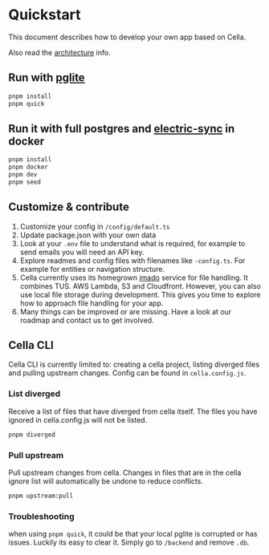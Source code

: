 # Quickstart
This document describes how to develop your own app based on Cella.

Also read the [architecture](./ARCHITECTURE.md) info.


## Run with [pglite](https://pglite.dev/)

```bash
pnpm install
pnpm quick
```

## Run it with full postgres and [electric-sync](https://electric-sql.com/) in docker

```bash
pnpm install
pnpm docker
pnpm dev
pnpm seed
```

## Customize & contribute
1. Customize your config in `/config/default.ts`
2. Update package.json with your own data
3. Look at your `.env` file to understand what is required, for example to send emails you will need an API key.
4. Explore readmes and config files with filenames like `-config.ts`. For example for entities or navigation structure.
5. Cella currently uses its homegrown [imado](https://github.com/cellajs/imado) service for file handling. It combines TUS. AWS Lambda, S3 and Cloudfront. However, you can also use local file storage during development. This gives you time to explore how to approach file handling for your app.
6. Many things can be improved or are missing. Have a look at our roadmap and contact us to get involved.

## Cella CLI
Cella CLI is currently limited to: creating a cella project, listing diverged files and pulling upstream changes. Config can be found in `cella.config.js`.

### List diverged
Receive a list of files that have diverged from cella itself. The files you have ignored in cella.config.js will not be listed.

```bash
pnpm diverged
```

### Pull upstream
Pull upstream changes from cella. Changes in files that are in the cella ignore list will automatically be undone to reduce conflicts.

```bash
pnpm upstream:pull
```

### Troubleshooting

when using `pnpm quick`, it could be that your local pglite is corrupted or has issues. Luckily its easy to clear it. Simply go to `/backend` and remove `.db`.
